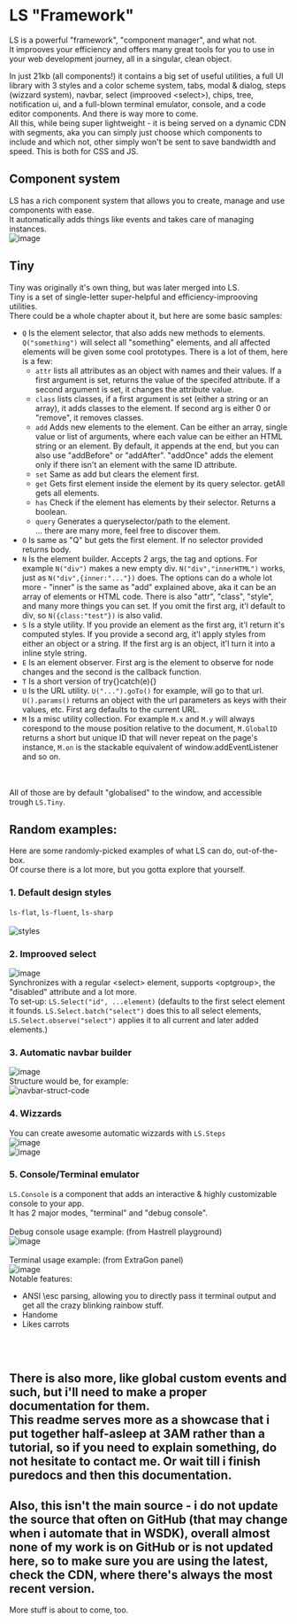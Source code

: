 # LS "Framework"
LS is a powerful "framework", "component manager", and what not.<br>It improoves your efficiency and offers many great tools for you to use in your web development journey, all in a singular, clean object.

In just 21kb (all components!) it contains a big set of useful utilities, a full UI library with 3 styles and a color scheme system, tabs, modal & dialog, steps (wizzard system), navbar, select (improoved \<select>), chips, tree, notification ui, and a full-blown terminal emulator, console, and a code editor components. And there is way more to come.<br>
All this, while being super lightweight - it is being served on a dynamic CDN with segments, aka you can simply just choose which components to include and which not, other simply won't be sent to save bandwidth and speed. This is both for CSS and JS.

## Component system
LS has a rich component system that allows you to create, manage and use components with ease.<br>
It automatically adds things like events and takes care of managing instances.<br>
![image](https://user-images.githubusercontent.com/62482747/225786140-c0a25483-f230-4529-80c1-33a5bc0d47ed.png)
## Tiny
Tiny was originally it's own thing, but was later merged into LS.<br>
Tiny is a set of single-letter super-helpful and efficiency-improoving utilities.<br>
There could be a whole chapter about it, but here are some basic samples:<br>
- `Q` Is the element selector, that also adds new methods to elements.<br>
  `Q("something")` will select all "something" elements, and all affected elements will be given some cool prototypes. There is a lot of them, here is a few:<br>
    - `attr` lists all attributes as an object with names and their values. If a first argument is set, returns the value of the specifed attribute. If a second argument is set, it changes the attribute value.
    - `class` lists classes, if a first argument is set (either a string or an array), it adds classes to the element. If second arg is either 0 or "remove", it removes classes.
    - `add` Adds new elements to the element. Can be either an array, single value or list of arguments, where each value can be either an HTML string or an element. By default, it appends at the end, but you can also use "addBefore" or "addAfter". "addOnce" adds the element only if there isn't an element with the same ID attribute.
    - `set` Same as add but clears the element first.
    - `get` Gets first element inside the element by its query selector. getAll gets all elements.
    - `has` Check if the element has elements by their selector. Returns a boolean.
    - `query` Generates a queryselector/path to the element.<br>
    ... there are many more, feel free to discover them.
- `O` Is same as "Q" but gets the first element. If no selector provided returns body.
- `N` Is the element builder. Accepts 2 args, the tag and options. For example `N("div")` makes a new empty div. `N("div","innerHTML")` works, just as `N("div",{inner:"..."})` does. The options can do a whole lot more - "inner" is the same as "add" explained above, aka it can be an array of elements or HTML code. There is also "attr", "class", "style", and many more things you can set. If you omit the first arg, it'l default to div, so `N({class:"test"})` is also valid.
- `S` Is a style utility. If you provide an element as the first arg, it'l return it's computed styles. If you provide a second arg, it'l apply styles from either an object or a string. If the first arg is an object, it'l turn it into a inline style string.
- `E` Is an element observer. First arg is the element to observe for node changes and the second is the callback function.
- `T` Is a short version of try{}catch(e){}
- `U` Is the URL utility. `U("...").goTo()` for example, will go to that url. `U().params()` returns an object with the url parameters as keys with their values, etc. First arg defaults to the current URL.
- `M` Is a misc utility collection. For example `M.x` and `M.y` will always corespond to the mouse position relative to the document, `M.GlobalID` returns a short but unique ID that will never repeat on the page's instance, `M.on` is the stackable equivalent of window.addEventListener and so on.

<br><br>All of those are by default "globalised" to the window, and accessible trough `LS.Tiny`.
## Random examples:
Here are some randomly-picked examples of what LS can do, out-of-the-box.<br>Of course there is a lot more, but you gotta explore that yourself.


### 1. Default design styles
`ls-flat`, `ls-fluent`, `ls-sharp`<br><br>
![styles](https://user-images.githubusercontent.com/62482747/225784871-e1ee9427-a468-49c1-943e-aebd4d0731ea.png)<br>

### 2. Improoved select
![image](https://user-images.githubusercontent.com/62482747/225783797-8414c3f1-198a-405b-83fb-6bd3452c6092.png)
<br>Synchronizes with a regular \<select> element, supports \<optgroup>, the "disabled" attribute and a lot more.<br>To set-up: `LS.Select("id", ...element)` (defaults to the first select element it founds. `LS.Select.batch("select")` does this to all select elements, `LS.Select.observe("select")` applies it to all current and later added elements.)

### 3. Automatic navbar builder
![image](https://user-images.githubusercontent.com/62482747/225785677-6be925e6-997f-4a12-8362-74f0c80795a1.png)<br>
Structure would be, for example:<br>
![navbar-struct-code](https://user-images.githubusercontent.com/62482747/225785573-422dc651-48cb-4605-8060-9bd2d6f81a2f.png)<br>

### 4. Wizzards
You can create awesome automatic wizzards with `LS.Steps`<br>
![image](https://user-images.githubusercontent.com/62482747/225785875-24090b6d-faa2-4fde-97d6-0121e960dc48.png)<br>
![image](https://user-images.githubusercontent.com/62482747/225785979-1f5888d7-1e4e-4cc3-85da-59be4012d692.png)<br>

### 5. Console/Terminal emulator
`LS.Console` is a component that adds an interactive & highly customizable console to your app.<br>It has 2 major modes, "terminal" and "debug console".<br>
<br>Debug console usage example: (from Hastrell playground)<br>
![image](https://user-images.githubusercontent.com/62482747/225791720-291d8b85-9840-42c6-8ad2-ebbd3190289c.png)<br>
<br>Terminal usage example: (from ExtraGon panel)<br>
![image](https://user-images.githubusercontent.com/62482747/225791727-0694a058-7138-4095-8b09-df9e4d94649b.png)<br>
Notable features:
- ANSI \\esc parsing, allowing you to directly pass it terminal output and get all the crazy blinking rainbow stuff.
- Handome
- Likes carrots

<br><br>
## There is also more, like global custom events and such, but i'll need to make a proper documentation for them.<br>This readme serves more as a showcase that i put together half-asleep at 3AM rather than a tutorial, so if you need to explain something, do not hesitate to contact me. Or wait till i finish puredocs and then this documentation.
## Also, this isn't the main source - i do not update the source that often on GitHub (that may change when i automate that in WSDK), overall almost none of my work is on GitHub or is not updated here, so to make sure you are using the latest, check the CDN, where there's always the most recent version.
More stuff is about to come, too.
